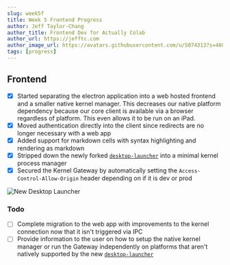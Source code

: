```yaml
---
slug: week5f
title: Week 5 Frontend Progress
author: Jeff Taylor-Chang
author_title: Frontend Dev for Actually Colab
author_url: https://jefftc.com
author_image_url: https://avatars.githubusercontent.com/u/5074313?s=460&u=9dc3384482173ab6e158978936d42b440155007e&v=4
tags: [progress]
---
```


## Frontend

- [x] Started separating the electron application into a web hosted frontend and a smaller native kernel manager. This decreases our native platform dependency because our core client is available via a browser regardless of platform. This even allows it to be run on an iPad.
- [x] Moved authentication directly into the client since redirects are no longer necessary with a web app
- [x] Added support for markdown cells with syntax highlighting and rendering as markdown
- [x] Stripped down the newly forked [`desktop-launcher`](https://github.com/actually-colab/desktop-launcher) into a minimal kernel process manager
- [x] Secured the Kernel Gateway by automatically setting the `Access-Control-Allow-Origin` header depending on if it is dev or prod

![New Desktop Launcher](https://user-images.githubusercontent.com/5074313/109230532-0738e880-7793-11eb-97b4-d9d93c9fb9e4.png)

### Todo

- [ ] Complete migration to the web app with improvements to the kernel connection now that it isn't triggered via IPC
- [ ] Provide information to the user on how to setup the native kernel manager or run the Gateway independently on platforms that aren't natively supported by the new [`desktop-launcher`](https://github.com/actually-colab/desktop-launcher)
